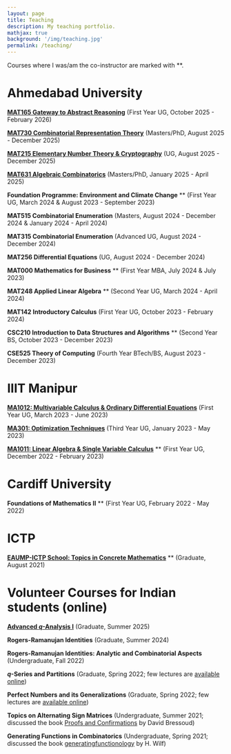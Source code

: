 ```yaml
---
layout: page
title: Teaching
description: My teaching portfolio.
mathjax: true
background: '/img/teaching.jpg'
permalink: /teaching/
---
```


Courses where I was/am the co-instructor are marked with **.

# Ahmedabad University

**[MAT165 Gateway to Abstract Reasoning](/teaching/AhdUni/MAT165/)** (First Year UG, October 2025 - February 2026)

**[MAT730 Combinatorial Representation Theory](/teaching/AhdUni/MAT730/)** (Masters/PhD, August 2025 - December 2025)

**[MAT215 Elementary Number Theory & Cryptography](/teaching/AhdUni/MAT215/)** (UG, August 2025 - December 2025)

**[MAT631 Algebraic Combinatorics](/teaching/AhdUni/MAT631/)** (Masters/PhD, January 2025 - April 2025)

**Foundation Programme: Environment and Climate Change** ** (First Year UG, March 2024 & August 2023 - September 2023)

**MAT515 Combinatorial Enumeration** (Masters, August 2024 - December 2024 & January 2024 - April 2024)

**MAT315 Combinatorial Enumeration** (Advanced UG, August 2024 - December 2024)

**MAT256 Differential Equations** (UG, August 2024 - December 2024)

**MAT000 Mathematics for Business** ** (First Year MBA, July 2024 & July 2023)

**MAT248 Applied Linear Algebra** ** (Second Year UG, March 2024 - April 2024)

**MAT142 Introductory Calculus** (First Year UG, October 2023 - February 2024)

**CSC210 Introduction to Data Structures and Algorithms** ** (Second Year BS, October 2023 - December 2023)

**CSE525 Theory of Computing** (Fourth Year BTech/BS, August 2023 - December 2023)

# IIIT Manipur

**[MA1012: Multivariable Calculus & Ordinary Differential Equations](/teaching/IIIT/ma1012)** (First Year UG, March 2023 - June 2023)

**[MA301: Optimization Techniques](/teaching/IIIT/ma301)** (Third Year UG, January 2023 - May 2023)

**[MA1011: Linear Algebra & Single Variable Calculus](/teaching/IIIT/ma1011)** ** (First Year UG, December 2022 - February 2023)

# Cardiff University

**Foundations of Mathematics II** ** (First Year UG, February 2022 - May 2022)

# ICTP

**[EAUMP-ICTP School: Topics in Concrete Mathematics](https://indico.ictp.it/event/9669/other-view?view=ictptimetable)** ** (Graduate, August 2021)

# Volunteer Courses for Indian students (online)

**[Advanced $q$-Analysis I](https://www.combinatorics.in/advanced-q-analysis)** (Graduate, Summer 2025)

**Rogers-Ramanujan Identities** (Graduate, Summer 2024)

**Rogers-Ramanujan Identities: Analytic and Combinatorial Aspects** (Undergraduate, Fall 2022)

**$q$-Series and Partitions** (Graduate, Spring 2022; few lectures are [available online](https://tinyurl.com/q-series-partitions))

**Perfect Numbers and its Generalizations** (Graduate, Spring 2022; few lectures are [available online](https://tinyurl.com/perfect-numbers))

**Topics on Alternating Sign Matrices** (Undergraduate, Summer 2021; discussed the book [Proofs and Confirmations](https://www.cambridge.org/core/books/proofs-and-confirmations/5D2040AF535073D4EA79FD5B56587858) by David Bressoud)

**Generating Functions in Combinatorics** (Undergraduate, Spring 2021; discussed the book [generatingfunctionology](https://www2.math.upenn.edu/~wilf/DownldGF.html) by H. Wilf)
